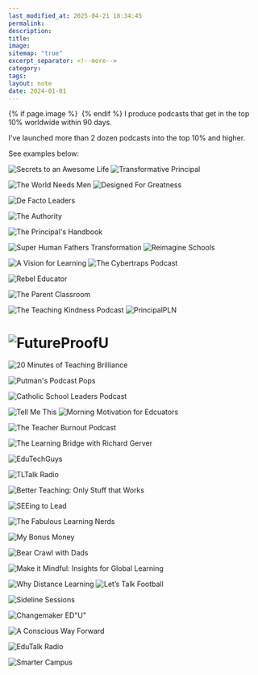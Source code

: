 ```yaml
---
last_modified_at: 2025-04-21 18:34:45
permalink: 
description: 
title: 
image: 
sitemap: "true"
excerpt_separator: <!--more-->
category: 
tags: 
layout: note
date: 2024-01-01
---
```



{% if page.image %} <img src="{{ page.image }}" alt=""> {% endif %}
I produce podcasts that get in the top 10% worldwide within 90 days. 

I've launched more than 2 dozen podcasts into the top 10% and higher. 

See examples below: 

![Secrets to an Awesome Life](https://cdn-images-2.listennotes.com/images/podcasts/s2XMkCe0Qy7/badge/?_gl=1*619bga*_gcl_au*MTMyOTYyNjYzNi4xNzQzNjEzNDExLjM1ODYwODQ3LjE3NDM2MjI1MDAuMTc0MzYyMjQ5OQ..*_ga*MjY5NTI3OTQ2LjE3NDM2MTM0MTE.*_ga_T0PZE2Z7L4*MTc0MzYyMjEyNC4zLjEuMTc0MzYyMjYyNy4zMi4wLjA.)
 ![Transformative Principal](https://cdn-images-2.listennotes.com/images/podcasts/YzmKZBM3DI6/badge/)

 ![The World Needs Men](https://cdn-images-2.listennotes.com/images/podcasts/auQnz6vOf4t/badge/)
 ![Designed For Greatness](https://cdn-images-2.listennotes.com/images/podcasts/aAnrTCYJ64K/badge/)

![De Facto Leaders](https://cdn-images-2.listennotes.com/images/podcasts/k0thoDUYuHV/badge/?_gl=1*1ki0hl7*_gcl_au*MTMyOTYyNjYzNi4xNzQzNjEzNDExLjM1ODYwODQ3LjE3NDM2MjI1MDAuMTc0MzYyMjQ5OQ..*_ga*MjY5NTI3OTQ2LjE3NDM2MTM0MTE.*_ga_T0PZE2Z7L4*MTc0MzYyMjEyNC4zLjEuMTc0MzYyMjUwNi4xLjAuMA..)

 ![The Authority](https://cdn-images-2.listennotes.com/images/podcasts/_Cs5Op6jwFf/badge/)

![The Principal's Handbook](https://cdn-images-2.listennotes.com/images/podcasts/xn1TJGrw_bK/badge/?_gl=1*1c1izwp*_gcl_au*MTMyOTYyNjYzNi4xNzQzNjEzNDEx*_ga*MjY5NTI3OTQ2LjE3NDM2MTM0MTE.*_ga_T0PZE2Z7L4*MTc0MzYyMjEyNC4zLjEuMTc0MzYyMjIzMS41NC4wLjA._)

 ![Super Human Fathers Transformation](https://cdn-images-2.listennotes.com/images/podcasts/riq37xF9ROU/badge/)
 ![Reimagine Schools](https://cdn-images-2.listennotes.com/images/podcasts/1NaBGxLO75S/badge/)

 ![A Vision for Learning](https://cdn-images-2.listennotes.com/images/podcasts/AIrVYfpLxDO/badge/)
 ![The Cybertraps Podcast](https://cdn-images-2.listennotes.com/images/podcasts/UvEwe9jtPZg/badge/)

![Rebel Educator](https://cdn-images-2.listennotes.com/images/podcasts/EZ8NkBXKetb/badge/?_gl=1*15psg3f*_gcl_au*MTMyOTYyNjYzNi4xNzQzNjEzNDExLjM1ODYwODQ3LjE3NDM2MjI1MDAuMTc0MzYyMjQ5OQ..*_ga*MjY5NTI3OTQ2LjE3NDM2MTM0MTE.*_ga_T0PZE2Z7L4*MTc0MzYyMjEyNC4zLjEuMTc0MzYyMjU0MC41OS4wLjA.)

![The Parent Classroom](https://cdn-images-2.listennotes.com/images/podcasts/3Jgaxo2f4Fw/badge/?_gl=1*vfi6z2*_gcl_au*MTMyOTYyNjYzNi4xNzQzNjEzNDExLjM1ODYwODQ3LjE3NDM2MjI1MDAuMTc0MzYyMjg3Nw..*_ga*MjY5NTI3OTQ2LjE3NDM2MTM0MTE.*_ga_T0PZE2Z7L4*MTc0MzYyMjEyNC4zLjEuMTc0MzYyMzA4MC4xNy4wLjA.)

![The Teaching Kindness Podcast](https://cdn-images-2.listennotes.com/images/podcasts/X73eQCqRKU2/badge/?_gl=1*1ayjrif*_gcl_au*MTMyOTYyNjYzNi4xNzQzNjEzNDExLjM1ODYwODQ3LjE3NDM2MjI1MDAuMTc0MzYyMjg3Nw..*_ga*MjY5NTI3OTQ2LjE3NDM2MTM0MTE.*_ga_T0PZE2Z7L4*MTc0MzYyMjEyNC4zLjEuMTc0MzYyMzEyOC42MC4wLjA.)
 ![PrincipalPLN](https://cdn-images-2.listennotes.com/images/podcasts/yNYxIznp-K_/badge/)

# ![FutureProofU](https://cdn-images-2.listennotes.com/images/podcasts/Ud5ITWtX-9c/badge/?_gl=1*16nnxx4*_gcl_au*NTEwNjI4ODI3LjE3MzU4NTg0MDI.*_ga*MTU3MDQ3NzEzNC4xNzI2ODUyMTk4*_ga_T0PZE2Z7L4*MTc0MDYwMTY4OC40OS4xLjE3NDA2MDE3NDQuNC4wLjA.)

 ![20 Minutes of Teaching Brilliance](https://cdn-images-2.listennotes.com/images/podcasts/ElBJs5mfN8-/badge/)

![Putman's Podcast Pops](https://cdn-images-2.listennotes.com/images/podcasts/Jd1y-Zu9C53/badge/?_gl=1*1jdvhhz*_gcl_au*MTMyOTYyNjYzNi4xNzQzNjEzNDEx*_ga*MjY5NTI3OTQ2LjE3NDM2MTM0MTE.*_ga_T0PZE2Z7L4*MTc0MzYxMzQxMS4xLjEuMTc0MzYxMzQxNi41NS4wLjA.)

![Catholic School Leaders Podcast](https://cdn-images-2.listennotes.com/images/podcasts/Nser8d6hRSA/badge/)

![Tell Me This](https://cdn-images-2.listennotes.com/images/podcasts/dirC3Uo1OlH/badge/?_gl=1*1z0fbxn*_gcl_au*MTMyOTYyNjYzNi4xNzQzNjEzNDExLjM1ODYwODQ3LjE3NDM2MjI1MDAuMTc0MzYyMjQ5OQ..*_ga*MjY5NTI3OTQ2LjE3NDM2MTM0MTE.*_ga_T0PZE2Z7L4*MTc0MzYyMjEyNC4zLjEuMTc0MzYyMjY5My41OS4wLjA.)
 ![Morning Motivation for Edcuators](https://cdn-images-2.listennotes.com/images/podcasts/xzpdQLAaIh3/badge/)

![The Teacher Burnout Podcast](https://cdn-images-2.listennotes.com/images/podcasts/VMSClWYi94_/badge/?_gl=1*2kurx8*_gcl_au*MTMyOTYyNjYzNi4xNzQzNjEzNDExLjM1ODYwODQ3LjE3NDM2MjI1MDAuMTc0MzYyMjg3Nw..*_ga*MjY5NTI3OTQ2LjE3NDM2MTM0MTE.*_ga_T0PZE2Z7L4*MTc0MzYyMjEyNC4zLjEuMTc0MzYyMzE1OC4zMC4wLjA.)

![The Learning Bridge with Richard Gerver](https://cdn-images-2.listennotes.com/images/podcasts/yt3XhFpeiZM/badge/?_gl=1*15o6q04*_gcl_au*MTMyOTYyNjYzNi4xNzQzNjEzNDExLjM1ODYwODQ3LjE3NDM2MjI1MDAuMTc0MzYyMjg3Nw..*_ga*MjY5NTI3OTQ2LjE3NDM2MTM0MTE.*_ga_T0PZE2Z7L4*MTc0MzYyMjEyNC4zLjEuMTc0MzYyMzE5My41OS4wLjA.)



![EduTechGuys](https://cdn-images-2.listennotes.com/images/podcasts/67PrjtLTNOK/badge/?_gl=1*vqv10b*_gcl_au*MTMyOTYyNjYzNi4xNzQzNjEzNDExLjM1ODYwODQ3LjE3NDM2MjI1MDAuMTc0MzYyMjQ5OQ..*_ga*MjY5NTI3OTQ2LjE3NDM2MTM0MTE.*_ga_T0PZE2Z7L4*MTc0MzYyMjEyNC4zLjEuMTc0MzYyMjgzMS41OS4wLjA.)


![TLTalk Radio](https://cdn-images-2.listennotes.com/images/podcasts/9bL2NEiZcwz/badge/?_gl=1*zbbnl1*_gcl_au*MTMyOTYyNjYzNi4xNzQzNjEzNDExLjM1ODYwODQ3LjE3NDM2MjI1MDAuMTc0MzYyMjQ5OQ..*_ga*MjY5NTI3OTQ2LjE3NDM2MTM0MTE.*_ga_T0PZE2Z7L4*MTc0MzYyMjEyNC4zLjEuMTc0MzYyMjcyNy4yNS4wLjA.)

 ![Better Teaching: Only Stuff that Works](https://cdn-images-2.listennotes.com/images/podcasts/bmtUPgKM61W/badge/)

![SEEing to Lead](https://cdn-images-2.listennotes.com/images/podcasts/xHPcmbW1ZLK/badge/?_gl=1*1oa24vb*_gcl_au*MTMyOTYyNjYzNi4xNzQzNjEzNDExLjM1ODYwODQ3LjE3NDM2MjI1MDAuMTc0MzYyMjQ5OQ..*_ga*MjY5NTI3OTQ2LjE3NDM2MTM0MTE.*_ga_T0PZE2Z7L4*MTc0MzYyMjEyNC4zLjEuMTc0MzYyMjc1OC41Ny4wLjA.)


![The Fabulous Learning Nerds](https://cdn-images-2.listennotes.com/images/podcasts/A8vi7YEr5_-/badge/?_gl=1*1isx99g*_gcl_au*MTMyOTYyNjYzNi4xNzQzNjEzNDEx*_ga*MjY5NTI3OTQ2LjE3NDM2MTM0MTE.*_ga_T0PZE2Z7L4*MTc0MzYyMjEyNC4zLjEuMTc0MzYyMjQ1OS40OC4wLjA.)

 ![My Bonus Money](https://cdn-images-2.listennotes.com/images/podcasts/hb4gq2J5cWm/badge/)

![Bear Crawl with Dads](https://cdn-images-2.listennotes.com/images/podcasts/3bCK4uqltOR/badge/?_gl=1*8oho1v*_gcl_au*MTMyOTYyNjYzNi4xNzQzNjEzNDExLjM1ODYwODQ3LjE3NDM2MjI1MDAuMTc0MzYyMjg3Nw..*_ga*MjY5NTI3OTQ2LjE3NDM2MTM0MTE.*_ga_T0PZE2Z7L4*MTc0MzYyMjEyNC4zLjEuMTc0MzYyMjg3OC4xMi4wLjA.)

![Make it Mindful: Insights for Global Learning](https://cdn-images-2.listennotes.com/images/podcasts/RC86dmyeUGz/badge/?_gl=1*38x0q4*_gcl_au*MTMyOTYyNjYzNi4xNzQzNjEzNDEx*_ga*MjY5NTI3OTQ2LjE3NDM2MTM0MTE.*_ga_T0PZE2Z7L4*MTc0MzYyMjEyNC4zLjEuMTc0MzYyMjMzNy4yNy4wLjA.)


![Why Distance Learning](https://cdn-images-2.listennotes.com/images/podcasts/QAFp7aHyiEj/badge/?_gl=1*lju77n*_gcl_au*MTMyOTYyNjYzNi4xNzQzNjEzNDEx*_ga*MjY5NTI3OTQ2LjE3NDM2MTM0MTE.*_ga_T0PZE2Z7L4*MTc0MzYyMjEyNC4zLjEuMTc0MzYyMjMwNS41OS4wLjA.)
 ![Let’s Talk Football](https://cdn-images-2.listennotes.com/images/podcasts/H4-dKbnN1Ji/badge/?_gl=1*zfo496*_gcl_au*NTA5MTg3ODkxLjE3Mjg3MzQxODQ.*_ga*MTU0MDczODEyOS4xNzI3OTA2NjA1*_ga_T0PZE2Z7L4*MTczMTM4OTYwMS43LjEuMTczMTM4OTYxNy40NC4wLjA.)

![Sideline Sessions](https://cdn-images-2.listennotes.com/images/podcasts/l_6D0mvh-Yw/badge/?_gl=1*126ckeh*_gcl_au*MTMyOTYyNjYzNi4xNzQzNjEzNDExLjM1ODYwODQ3LjE3NDM2MjI1MDAuMTc0MzYyMjg3Nw..*_ga*MjY5NTI3OTQ2LjE3NDM2MTM0MTE.*_ga_T0PZE2Z7L4*MTc0MzYyMjEyNC4zLjEuMTc0MzYyMjk0Ny41Mi4wLjA.)

![Changemaker ED"U"](https://cdn-images-2.listennotes.com/images/podcasts/yVxYXgT5ert/badge/?_gl=1*19i75sv*_gcl_au*MTMyOTYyNjYzNi4xNzQzNjEzNDExLjM1ODYwODQ3LjE3NDM2MjI1MDAuMTc0MzYyMjg3Nw..*_ga*MjY5NTI3OTQ2LjE3NDM2MTM0MTE.*_ga_T0PZE2Z7L4*MTc0MzYyMjEyNC4zLjEuMTc0MzYyMjk4NS4xNC4wLjA.)

![A Conscious Way Forward](https://cdn-images-2.listennotes.com/images/podcasts/mhfU2NpC8oB/badge/?_gl=1*eqo5ue*_gcl_au*MTMyOTYyNjYzNi4xNzQzNjEzNDExLjM1ODYwODQ3LjE3NDM2MjI1MDAuMTc0MzYyMjg3Nw..*_ga*MjY5NTI3OTQ2LjE3NDM2MTM0MTE.*_ga_T0PZE2Z7L4*MTc0MzYyMjEyNC4zLjEuMTc0MzYyMzA0Ni41MS4wLjA._)

 ![EduTalk Radio](https://cdn-images-2.listennotes.com/images/podcasts/eZ8U09TOEPa/badge/?_gl=1*18lyi2k*_gcl_au*MTY5NDIzNjM2NC4xNzI3ODM5NzA5*_ga*MTU3MDQ3NzEzNC4xNzI2ODUyMTk4*_ga_T0PZE2Z7L4*MTczMjE0MjQyMC4xOC4xLjE3MzIxNDI0MzYuNDQuMC4w)

![Smarter Campus](https://cdn-images-2.listennotes.com/images/podcasts/s8eN6QBbg0A/badge/?_gl=1*19y9qky*_gcl_au*MTExODI3ODAzMS4xNzQ0ODk2Njg0*_ga*MTk4MzA0NDAzNC4xNzQ0ODk2NTc0*_ga_T0PZE2Z7L4*MTc0NDk5NTA0OC4yLjEuMTc0NDk5NTA1NS41My4wLjA.)


